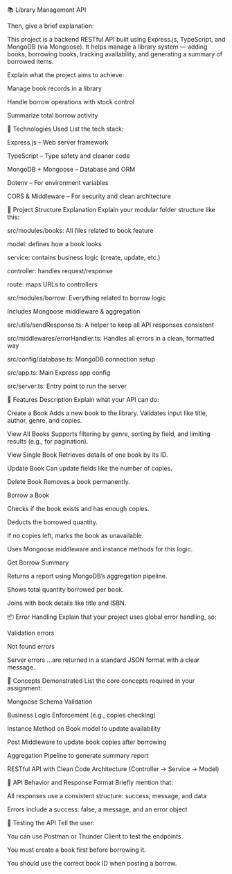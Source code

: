 📚 Library Management API

Then, give a brief explanation:

This project is a backend RESTful API built using Express.js, TypeScript, and MongoDB (via Mongoose). It helps manage a library system — adding books, borrowing books, tracking availability, and generating a summary of borrowed items.

Explain what the project aims to achieve:

Manage book records in a library

Handle borrow operations with stock control

Summarize total borrow activity

🔧 Technologies Used
List the tech stack:

Express.js – Web server framework

TypeScript – Type safety and cleaner code

MongoDB + Mongoose – Database and ORM

Dotenv – For environment variables

CORS & Middleware – For security and clean architecture

📁 Project Structure Explanation
Explain your modular folder structure like this:

src/modules/books: All files related to book feature

model: defines how a book looks

service: contains business logic (create, update, etc.)

controller: handles request/response

route: maps URLs to controllers

src/modules/borrow: Everything related to borrow logic

Includes Mongoose middleware & aggregation

src/utils/sendResponse.ts: A helper to keep all API responses consistent

src/middlewares/errorHandler.ts: Handles all errors in a clean, formatted way

src/config/database.ts: MongoDB connection setup

src/app.ts: Main Express app config

src/server.ts: Entry point to run the server

🚀 Features Description
Explain what your API can do:

Create a Book
Adds a new book to the library. Validates input like title, author, genre, and copies.

View All Books
Supports filtering by genre, sorting by field, and limiting results (e.g., for pagination).

View Single Book
Retrieves details of one book by its ID.

Update Book
Can update fields like the number of copies.

Delete Book
Removes a book permanently.

Borrow a Book

Checks if the book exists and has enough copies.

Deducts the borrowed quantity.

If no copies left, marks the book as unavailable.

Uses Mongoose middleware and instance methods for this logic.

Get Borrow Summary

Returns a report using MongoDB’s aggregation pipeline.

Shows total quantity borrowed per book.

Joins with book details like title and ISBN.

📦 Error Handling
Explain that your project uses global error handling, so:

Validation errors

Not found errors

Server errors
…are returned in a standard JSON format with a clear message.

🧠 Concepts Demonstrated
List the core concepts required in your assignment:

Mongoose Schema Validation

Business Logic Enforcement (e.g., copies checking)

Instance Method on Book model to update availability

Post Middleware to update book copies after borrowing

Aggregation Pipeline to generate summary report

RESTful API with Clean Code Architecture (Controller → Service → Model)

📩 API Behavior and Response Format
Briefly mention that:

All responses use a consistent structure: success, message, and data

Errors include a success: false, a message, and an error object

🧪 Testing the API
Tell the user:

You can use Postman or Thunder Client to test the endpoints.

You must create a book first before borrowing it.

You should use the correct book ID when posting a borrow.
